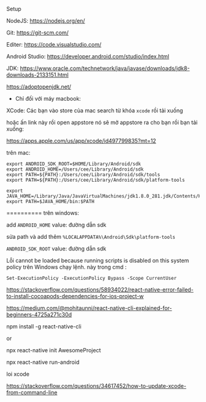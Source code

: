 Setup

NodeJS: https://nodejs.org/en/

Git: https://git-scm.com/

Editer: https://code.visualstudio.com/

Android Studio: https://developer.android.com/studio/index.html

JDK: https://www.oracle.com/technetwork/java/javase/downloads/jdk8-downloads-2133151.html

https://adoptopenjdk.net/


* Chỉ đối với máy macbook:

XCode: Các bạn vào store của mac search từ khóa `xcode` rồi tải xuống

hoặc ấn link này rồi open appstore nó sẽ mở appstore ra cho bạn rồi bạn tải xuống:

https://apps.apple.com/us/app/xcode/id497799835?mt=12


trên mac:

```
export ANDROID_SDK_ROOT=$HOME/Library/Android/sdk
export ANDROID_HOME=/Users/cee/Library/Android/sdk
export PATH=${PATH}:/Users/cee/Library/Android/sdk/tools
export PATH=${PATH}:/Users/cee/Library/Android/sdk/platform-tools

export JAVA_HOME=/Library/Java/JavaVirtualMachines/jdk1.8.0_281.jdk/Contents/Home
export PATH=$JAVA_HOME/bin:$PATH
```

==========
trên windows: 

add `ANDROID_HOME` value: đường dẫn sdk

sửa path và add thêm `%LOCALAPPDATA%\Android\Sdk\platform-tools`


`ANDROID_SDK_ROOT` value: đường dẫn sdk



Lỗi cannot be loaded because running scripts is disabled on this system policy trên Windows
chạy lệnh. này trong cmd :
```
Set-ExecutionPolicy -ExecutionPolicy Bypass -Scope CurrentUser
```

https://stackoverflow.com/questions/58934022/react-native-error-failed-to-install-cocoapods-dependencies-for-ios-project-w

https://medium.com/@mohitaunni/react-native-cli-explained-for-beginners-4725a271c30d

npm install -g react-native-cli

or

npx react-native init AwesomeProject

npx react-native run-android


loi xcode

https://stackoverflow.com/questions/34617452/how-to-update-xcode-from-command-line

